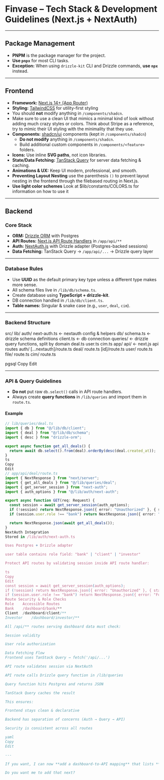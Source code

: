 # **Finvase – Tech Stack & Development Guidelines (Next.js + NextAuth)**

---

## **Package Management**

- **PNPM** is the package manager for the project.
- **Use `pnpx`** for most CLI tasks.
- **Exception:** When using `drizzle-kit` CLI and Drizzle commands, **use `npx`** instead.

---

## **Frontend**

- **Framework:** [Next.js 14+ (App Router)](https://nextjs.org/docs)
- **Styling:** [TailwindCSS](https://tailwindcss.com/) for utility-first styling
- You should **not** modify anything in `/components/shadcn`.
- Make sure to use a clean UI that mimics a minimal kind of look without adding much crazy styles or colors. Think about Stripe as a reference, try to mimic their UI styling with the minimality that they use.
- **Components:** [shadcn/ui](https://ui.shadcn.com/) components (kept in `/components/shadcn`)
  - **Do not modify** anything in `/components/shadcn`.
  - Build additional custom components in `/components/<feature>` folders.
- **Icons:** Use inline **SVG paths**, not icon libraries.
- **State/Data Fetching:** [TanStack Query](https://tanstack.com/query/latest) for server data fetching & caching.
- **Animations & UX:** Keep UI modern, professional, and smooth.
- **Preventing Layout Nesting** use the parenthesis `()` to prevent layout nesting in the frontend through the filebased routing in Next.js.
- **Use light color schemes** Look at $lib/constants/COLORS.ts for information on how to use it

---

## **Backend**

### **Core Stack**

- **ORM:** [Drizzle ORM](https://orm.drizzle.team/) with Postgres
- **API Routes:** [Next.js API Route Handlers](https://nextjs.org/docs/app/building-your-application/routing/route-handlers) in `/app/api/**`
- **Auth:** [NextAuth.js](https://next-auth.js.org/) with Drizzle adapter (Postgres-backed sessions)
- **Data Fetching:** TanStack Query → `/app/api/...` → Drizzle query layer

---

### **Database Rules**

- Use **UUID** as the default primary key type unless a different type makes more sense.
- All schema files live in `/lib/db/schema.ts`.
- Create database using **TypeScript + drizzle-kit**.
- DB connection handled in `/lib/db/client.ts`.
- **Table names:** Singular & snake case (e.g., `user`, `deal`, `cim`).

---

### **Backend Structure**

src/
lib/
auth/
next-auth.ts ← nextauth config & helpers
db/
schema.ts ← drizzle schema definitions
client.ts ← db connection
queries/ ← drizzle query functions, split by domain
deal.ts
user.ts
cim.ts
app/
api/ ← next.js api routes
auth/
[...nextauth]/route.ts
deal/
route.ts
[id]/route.ts
user/
route.ts
file/
route.ts
cim/
route.ts

pgsql
Copy
Edit

---

### **API & Query Guidelines**

- **Do not** put raw `db.select()` calls in API route handlers.
- Always create **query functions** in `/lib/queries` and import them in `route.ts`.

#### Example

```ts
// lib/queries/deal.ts
import { db } from "@/lib/db/client";
import { deal } from "@/lib/db/schema";
import { desc } from "drizzle-orm";

export async function get_all_deals() {
  return await db.select().from(deal).orderBy(desc(deal.created_at));
}
ts
Copy
Edit
// app/api/deal/route.ts
import { NextResponse } from "next/server";
import { get_all_deals } from "@/lib/queries/deal";
import { get_server_session } from "next-auth";
import { auth_options } from "@/lib/auth/next-auth";

export async function GET(req: Request) {
  const session = await get_server_session(auth_options);
  if (!session) return NextResponse.json({ error: "Unauthorized" }, { status: 401 });
  if (session.user.role !== "bank") return NextResponse.json({ error: "Forbidden" }, { status: 403 });

  return NextResponse.json(await get_all_deals());
}
NextAuth Integration
Stored in /lib/auth/next-auth.ts

Uses Postgres + Drizzle adapter

user table contains role field: "bank" | "client" | "investor"

Protect API routes by validating session inside API route handler:

ts
Copy
Edit
const session = await get_server_session(auth_options);
if (!session) return NextResponse.json({ error: "Unauthorized" }, { status: 401 });
if (session.user.role !== "bank") return NextResponse.json({ error: "Forbidden" }, { status: 403 });
Route Security & Role Checks
Role	Accessible Routes
Bank	/dashboard/bank/**
Client	/dashboard/client/**
Investor	/dashboard/investor/**

All /api/** routes serving dashboard data must check:

Session validity

User role authorization

Data Fetching Flow
Frontend uses TanStack Query → fetch('/api/...')

API route validates session via NextAuth

API route calls Drizzle query function in /lib/queries

Query function hits Postgres and returns JSON

TanStack Query caches the result

This ensures:

Frontend stays clean & declarative

Backend has separation of concerns (Auth → Query → API)

Security is consistent across all routes

yaml
Copy
Edit

---

If you want, I can now **add a dashboard-to-API mapping** that lists **each dashboard page**, the **API route**, and the **Drizzle query function** so your devs have a 1:1 reference for building. That would make this doc *fully actionable*.

Do you want me to add that next?
```
